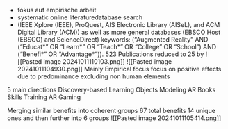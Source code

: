 - fokus auf empirische arbeit
- systematic online literaturedatabase search
- (IEEE Xplore (IEEE), ProQuest, 
AIS Electronic Library (AISeL), and ACM Digital Library (ACM)) as well as more 
general databases (EBSCO Host (EBSCO) and ScienceDirect)
keywords: 
(“Augmented Reality” AND (“Educat*” OR “Learn*” OR “Teach*” OR “College” 
OR “School”) AND (“Benefi*” OR “Advantage*”)).
523 Publications reduced to 25 by
![[Pasted image 20241011110103.png]]
![[Pasted image 20241011104930.png]]
Mainly Empirical focus focus on positive effects due to predominance
excluding non human elements

5 main directions
Discovery-based 
Learning 
Objects Modeling
AR Books 
Skills Training 
AR Gaming 

Merging similar benefits into coherent groups
67 total benefits
14 unique ones and then further into 6 groups
![[Pasted image 20241011105414.png]]
